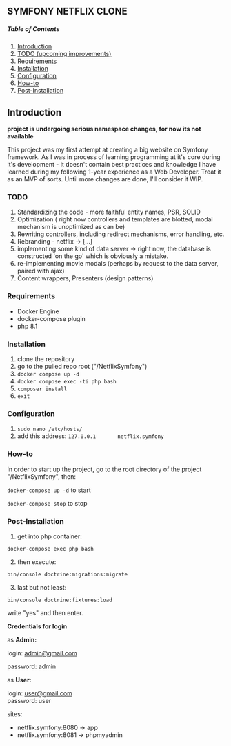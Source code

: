 ## **SYMFONY NETFLIX CLONE** 

##### Table of Contents
1. [Introduction](#introduction)  
2. [TODO (upcoming improvements)](#TODO)  
3. [Requirements](#Requirements)
4. [Installation](#Installation)
5. [Configuration](#Configuration)
6. [How-to](#How-to)
7. [Post-Installation](#Post-Installation)

## Introduction

**project is undergoing serious namespace changes, for now its not available**

This project was my first attempt at creating a big website on Symfony framework.
As I was in process of learning programming at it's core during it's development - 
it doesn't contain best practices and knowledge I have learned during my following 1-year experience
as a Web Developer. 
Treat it as an MVP of sorts. Until more changes are done, I'll consider it WIP.

### TODO
1. Standardizing the code - more faithful entity names, PSR, SOLID
2. Optimization ( right now controllers and templates are blotted, modal mechanism is unoptimized as can be)
3. Rewriting controllers, including redirect mechanisms, error handling, etc.
4. Rebranding - netflix -> [...]
5. implementing some kind of data server -> right now, the database is constructed 'on the go' which is obviously a mistake.
6. re-implementing movie modals (perhaps by request to the data server, paired with ajax)
7. Content wrappers, Presenters (design patterns)

### Requirements
- Docker Engine
- docker-compose plugin
- php 8.1

### Installation

1. clone the repository
2. go to the pulled repo root ("/NetflixSymfony")
3. ``docker compose up -d``
4. ``docker compose exec -ti php bash``
5. ``composer install``
6. ``exit``

### Configuration
1. ``sudo nano /etc/hosts/``
2. add this address:
   ``127.0.0.1       netflix.symfony``


### How-to
In order to start up the project, 
go to the root directory of the project "/NetflixSymfony", then:

```docker-compose up -d```  to start

```docker-compose stop```  to stop

### Post-Installation

1. get into php container:

```docker-compose exec php bash```

2. then execute:

```bin/console doctrine:migrations:migrate```

3. last but not least:


```bin/console doctrine:fixtures:load```

write "yes" and then enter.

**Credentials for login**

as **Admin:**

login: admin@gmail.com

password: admin

as **User:**

login: user@gmail.com   
password: user

sites:

- netflix.symfony:8080 -> app
- netflix.symfony:8081 -> phpmyadmin